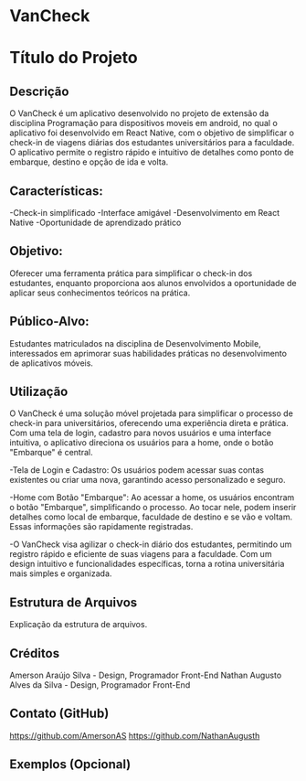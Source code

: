 # VanCheck

# Título do Projeto

## Descrição
O VanCheck é um aplicativo desenvolvido no projeto de extensão da disciplina Programação para dispositivos moveis em android, no qual o aplicativo foi desenvolvido em React Native, com o objetivo de simplificar o check-in de viagens diárias dos estudantes universitários para a faculdade. O aplicativo permite o registro rápido e intuitivo de detalhes como ponto de embarque, destino e opção de ida e volta.

## Características:

-Check-in simplificado
-Interface amigável
-Desenvolvimento em React Native
-Oportunidade de aprendizado prático

## Objetivo:
Oferecer uma ferramenta prática para simplificar o check-in dos estudantes, enquanto proporciona aos alunos envolvidos a oportunidade de aplicar seus conhecimentos teóricos na prática.

## Público-Alvo:
Estudantes matriculados na disciplina de Desenvolvimento Mobile, interessados em aprimorar suas habilidades práticas no desenvolvimento de aplicativos móveis.

## Utilização
O VanCheck é uma solução móvel projetada para simplificar o processo de check-in para universitários, oferecendo uma experiência direta e prática. Com uma tela de login, cadastro para novos usuários e uma interface intuitiva, o aplicativo direciona os usuários para a home, onde o botão "Embarque" é central.

-Tela de Login e Cadastro: Os usuários podem acessar suas contas existentes ou criar uma nova, garantindo acesso personalizado e seguro.

-Home com Botão "Embarque": Ao acessar a home, os usuários encontram o botão "Embarque", simplificando o processo. Ao tocar nele, podem inserir detalhes como local de embarque, faculdade de destino e se vão e voltam. Essas informações são rapidamente registradas.

-O VanCheck visa agilizar o check-in diário dos estudantes, permitindo um registro rápido e eficiente de suas viagens para a faculdade. Com um design intuitivo e funcionalidades específicas, torna a rotina universitária mais simples e organizada.

## Estrutura de Arquivos
Explicação da estrutura de arquivos.


## Créditos
Amerson Araújo Silva - Design, Programador Front-End
Nathan Augusto Alves da Silva - Design, Programador Front-End

## Contato (GitHub)
https://github.com/AmersonAS
https://github.com/NathanAugusth

## Exemplos (Opcional)

